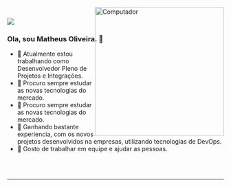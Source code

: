 ![](https://komarev.com/ghpvc/?username=MatheusVp2&color=006bed)


### Ola, sou Matheus Oliveira. 👋

<img src="https://raw.githubusercontent.com/MicaelliMedeiros/micaellimedeiros/master/image/computer-illustration.png" min-width="400px" max-width="400px" width="300px" align="right" alt="Computador" style="margin-top: -100px">

<p align="left" >
  <ul>
    <li>🔭 Atualmente estou trabalhando como Desenvolvedor Pleno de Projetos e Integrações.</li>
    <li>🤔 Procuro sempre estudar as novas tecnologias do mercado.</li>
    <li>🤔 Procuro sempre estudar as novas tecnologias do mercado.</li>
    <li>💬 Ganhando bastante experiencia, com os novos projetos desenvolvidos na empresas, utilizando tecnologias de DevOps.</li>
    <li>🌱 Gosto de trabalhar em equipe e ajudar as pessoas.</li>
  </ul>
</p>

<br />
<br />

---

<br />



